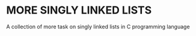 # MORE SINGLY LINKED LISTS
A collection of more task on singly linked lists
in C programming language
